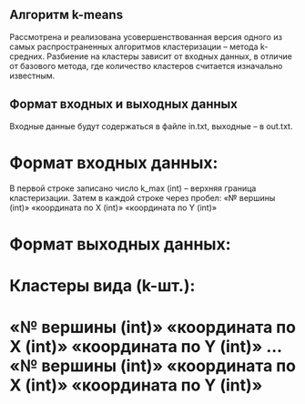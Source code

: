 ## Алгоритм k-means

Рассмотрена и реализована усовершенствованная версия одного из самых распространенных алгоритмов кластеризации – метода k-средних. 
Разбиение на кластеры зависит от входных данных, в отличие от базового метода, где количество кластеров считается изначально известным.

## Формат входных и выходных данных
Входные данные будут содержаться в файле in.txt, выходные – в out.txt.

# Формат входных данных:
В первой строке записано число k_max (int) – верхняя граница кластеризации.
Затем в каждой строке через пробел:
«№ вершины (int)» «координата по Х (int)» «координата по Y (int)»

# Формат выходных данных:
Кластеры вида (k-шт.): 
=================================================================
«№ вершины (int)» «координата по Х (int)» «координата по Y (int)»
 …
«№ вершины (int)» «координата по Х (int)» «координата по Y (int)»
=================================================================
